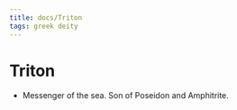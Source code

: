 ```yaml
---
title: docs/Triton
tags: greek deity
---
```


# Triton 
- Messenger of the sea. Son of Poseidon and Amphitrite.